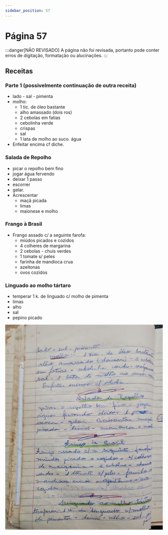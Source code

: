 ```yaml
---
sidebar_position: 57
---
```

# Página 57
:::danger[NÃO REVISADO]
A página não foi revisada, portanto pode conter erros de digitação, formatação ou alucinações.
:::
## Receitas

### Parte 1 (possivelmente continuação de outra receita)

- lado - sal - pimenta
- molho:
    - 1 tic. de óleo bastante
    - alho amassado (dois ros)
    - 2 cebolas em fatias
    - cebolinha verde
    - crispas
    - sal
    - 1 lata de molho ao suco. água
- Enfeitar encima cf diche.

### Salada de Repolho

- picar o repolho bem fino
- jogar água fervendo
- deixar 1 passo
- escorrer
- gelar.
- Acrescentar
    - maçã picada
    - limas
    - maionese e molho

### Frango à Brasil

- Frango assado c/ a seguinte farofa:
    - miúdos picados e cozidos
    - 4 colheres de margarina
    - 2 cebolas - chuis verdes
    - 1 tomate s/ peles
    - farinha de mandioca crua
    - azeitonas
    - ovos cozidos

### Linguado ao molho tártaro

- temperar 1 k. de linguado c/ molho de pimenta
- limas
- alho
- sal
- pepino picado

![imagem base](./images/page_57.png)